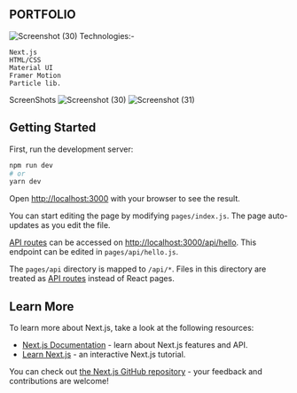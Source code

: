 ## PORTFOLIO 
![Screenshot (30)](https://user-images.githubusercontent.com/73430123/200545919-830a525a-e8e6-49ad-8039-44676d0eace9.png)
Technologies:-
```
Next.js
HTML/CSS
Material UI
Framer Motion
Particle lib.
```
ScreenShots
![Screenshot (30)](https://user-images.githubusercontent.com/73430123/200545919-830a525a-e8e6-49ad-8039-44676d0eace9.png)
![Screenshot (31)](https://user-images.githubusercontent.com/73430123/200545973-1aa53079-719b-4acd-a8c8-5899cf4deb2e.png)

## Getting Started

First, run the development server:

```bash
npm run dev
# or
yarn dev
```

Open [http://localhost:3000](http://localhost:3000) with your browser to see the result.

You can start editing the page by modifying `pages/index.js`. The page auto-updates as you edit the file.

[API routes](https://nextjs.org/docs/api-routes/introduction) can be accessed on [http://localhost:3000/api/hello](http://localhost:3000/api/hello). This endpoint can be edited in `pages/api/hello.js`.

The `pages/api` directory is mapped to `/api/*`. Files in this directory are treated as [API routes](https://nextjs.org/docs/api-routes/introduction) instead of React pages.

## Learn More

To learn more about Next.js, take a look at the following resources:

- [Next.js Documentation](https://nextjs.org/docs) - learn about Next.js features and API.
- [Learn Next.js](https://nextjs.org/learn) - an interactive Next.js tutorial.

You can check out [the Next.js GitHub repository](https://github.com/vercel/next.js/) - your feedback and contributions are welcome!
